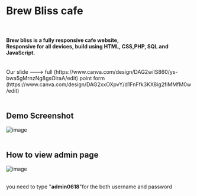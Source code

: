 <h1><strong>Brew Bliss cafe</strong><br><br></h1>
<h4>Brew bliss is a fully responsive cafe website,<br>
Responsive for all devices, build using HTML, CSS,PHP, SQL and JavaScript.<br><br></h4>
Our slide --->
full (https://www.canva.com/design/DAG2wiIS860/ys-bwa5gMrnzNg8gsOiraA/edit)
point form (https://www.canva.com/design/DAG2xxOXpvY/d1FnFfk3KX8ig2fiMMfM0w/edit)<br><br>
<h2><strong>Demo Screenshot</strong><br></h2>

![image](https://github.com/user-attachments/assets/3cf1011e-737d-41e5-bf14-66e5712746c1)<br><br>

<h2><strong>How to view admin page</strong></h2>

![image](https://github.com/user-attachments/assets/911c48dc-d67a-418d-aa27-2e0e27541778)<br><br>

you need to type "<strong>admin0618</strong>"for the both username and password 



